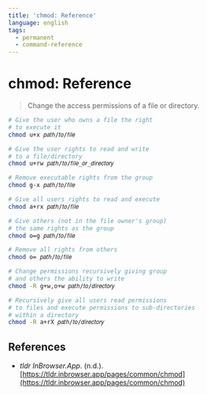 ```yaml
---
title: 'chmod: Reference'
language: english
tags:
  - permanent
  - command-reference
---
```


# chmod: Reference

> Change the access permissions of a file or directory.

```bash
# Give the user who owns a file the right
# to execute it
chmod u+x 𝑝𝑎𝑡ℎ/𝑡𝑜/𝑓𝑖𝑙𝑒

# Give the user rights to read and write
# to a file/directory
chmod u+rw 𝑝𝑎𝑡ℎ/𝑡𝑜/𝑓𝑖𝑙𝑒_𝑜𝑟_𝑑𝑖𝑟𝑒𝑐𝑡𝑜𝑟𝑦

# Remove executable rights from the group
chmod g-x 𝑝𝑎𝑡ℎ/𝑡𝑜/𝑓𝑖𝑙𝑒

# Give all users rights to read and execute
chmod a+rx 𝑝𝑎𝑡ℎ/𝑡𝑜/𝑓𝑖𝑙𝑒

# Give others (not in the file owner's group)
# the same rights as the group
chmod o=g 𝑝𝑎𝑡ℎ/𝑡𝑜/𝑓𝑖𝑙𝑒

# Remove all rights from others
chmod o= 𝑝𝑎𝑡ℎ/𝑡𝑜/𝑓𝑖𝑙𝑒

# Change permissions recursively giving group
# and others the ability to write
chmod -R g+w,o+w 𝑝𝑎𝑡ℎ/𝑡𝑜/𝑑𝑖𝑟𝑒𝑐𝑡𝑜𝑟𝑦

# Recursively give all users read permissions
# to files and execute permissions to sub-directories
# within a directory
chmod -R a+rX 𝑝𝑎𝑡ℎ/𝑡𝑜/𝑑𝑖𝑟𝑒𝑐𝑡𝑜𝑟𝑦
```

## References

- _tldr InBrowser.App_. (n.d.). [https://tldr.inbrowser.app/pages/common/chmod](https://tldr.inbrowser.app/pages/common/chmod)

